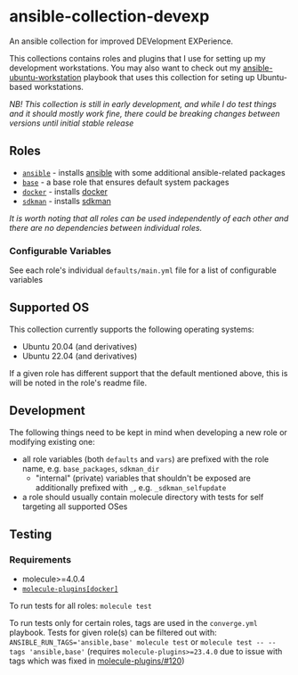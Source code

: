 # ansible-collection-devexp

An ansible collection for improved DEVelopment EXPerience. 

This collections contains roles and plugins that I use for setting up my development workstations. You may also want to check out my [ansible-ubuntu-workstation](https://github.com/serpro69/ansible-ubuntu-workstation) playbook that uses this collection for seting up Ubuntu-based workstations.

_NB! This collection is still in early development, and while I do test things and it should mostly work fine, there could be breaking changes between versions until initial stable release_

## Roles

- [`ansible`](roles/ansible) - installs [ansible](https://docs.ansible.com/ansible/latest/index.html) with some additional ansible-related packages
- [`base`](roles/base) - a base role that ensures default system packages
- [`docker`](roles/docker) - installs [docker](https://www.docker.com/)
- [`sdkman`](roles/sdkman) - installs [sdkman](https://sdkman.io/)

_It is worth noting that all roles can be used independently of each other and there are no dependencies between individual roles._

### Configurable Variables

See each role's individual `defaults/main.yml` file for a list of configurable variables

## Supported OS

This collection currently supports the following operating systems:

- Ubuntu 20.04 (and derivatives)
- Ubuntu 22.04 (and derivatives)

If a given role has different support that the default mentioned above, this is will be noted in the role's readme file.

## Development

The following things need to be kept in mind when developing a new role or modifying existing one:

- all role variables (both `defaults` and `vars`) are prefixed with the role name, e.g. `base_packages`, `sdkman_dir`
  - "internal" (private) variables that shouldn't be exposed are additionally prefixed with `_`, e.g. `_sdkman_selfupdate`
- a role should usually contain molecule directory with tests for self targeting all supported OSes

## Testing

### Requirements

- molecule>=4.0.4
- [`molecule-plugins[docker]`](https://github.com/ansible-community/molecule-plugins)

To run tests for all roles: `molecule test`

To run tests only for certain roles, tags are used in the `converge.yml` playbook. Tests for given role(s) can be filtered out with: `ANSIBLE_RUN_TAGS='ansible,base' molecule test` or `molecule test -- --tags 'ansible,base'` (requires `molecule-plugins>=23.4.0` due to issue with tags which was fixed in [molecule-plugins/#120](https://github.com/ansible-community/molecule-plugins/pull/120))
